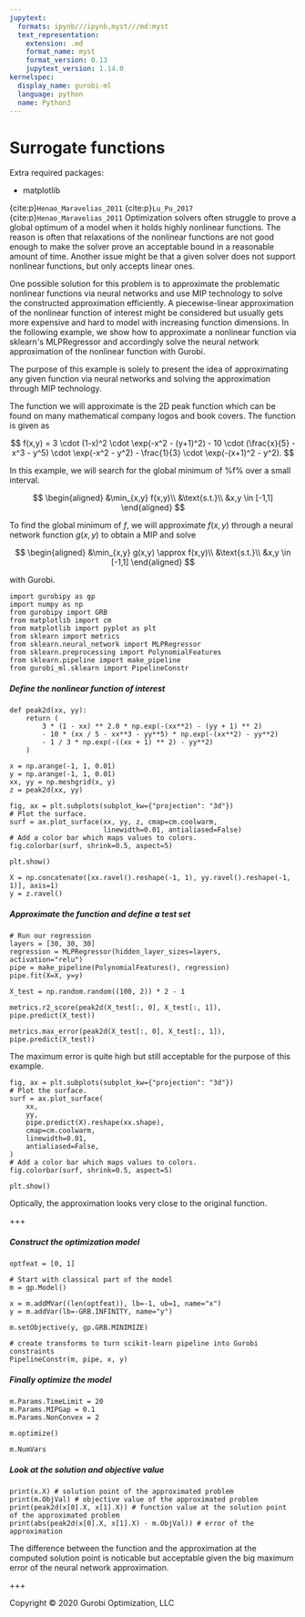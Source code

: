 ```yaml
---
jupytext:
  formats: ipynb///ipynb,myst///md:myst
  text_representation:
    extension: .md
    format_name: myst
    format_version: 0.13
    jupytext_version: 1.14.0
kernelspec:
  display_name: gurobi-ml
  language: python
  name: Python3
---
```


# Surrogate functions

Extra required packages:
- matplotlib

{cite:p}`Henao_Maravelias_2011`
{cite:p}`Lu_Pu_2017`
{cite:p}`Henao_Maravelias_2011`
Optimization solvers often struggle to prove a global optimum of a model when
it holds highly nonlinear functions. The reason is often that relaxations
of the nonlinear functions are not good enough to make the solver prove an
acceptable bound in a reasonable amount of time. Another issue might be that a
given solver does not support nonlinear functions, but only accepts linear ones.

One possible solution for this problem is to approximate the problematic nonlinear
functions via neural networks and use MIP technology to solve the constructed
approximation efficiently. A piecewise-linear approximation of the nonlinear
function of interest might be considered but usually gets more expensive and hard to
model with increasing function dimensions. In the following example, we show how to
approximate a nonlinear function via sklearn's MLPRegressor and accordingly solve the
neural network approximation of the nonlinear function with Gurobi.

The purpose of this example is solely to present the idea of approximating
any given function via neural networks and solving the approximation through MIP
technology.

The function we will approximate is the 2D peak function which can be found on
many mathematical company logos and book covers. The function is given as

$$
f(x,y) = 3 \cdot (1-x)^2 \cdot \exp(-x^2 - (y+1)^2) - 10
         \cdot (\frac{x}{5} - x^3 - y^5) \cdot \exp(-x^2 - y^2) -
         \frac{1}{3} \cdot \exp(-(x+1)^2 - y^2).
$$

In this example, we will search for the global minimum of %f% over a small interval.

$$
\begin{aligned}
&\min_{x,y} f(x,y)\\
&\text{s.t.}\\
&x,y \in [-1,1]
\end{aligned}
$$

To find the global minimum of $f$, we will approximate $f(x,y)$ through a neural
network function $g(x,y)$ to obtain a MIP and solve

$$
\begin{aligned}
&\min_{x,y} g(x,y) \approx f(x,y)\\
&\text{s.t.}\\
&x,y \in [-1,1]
\end{aligned}
$$

with Gurobi.

```{code-cell}
import gurobipy as gp
import numpy as np
from gurobipy import GRB
from matplotlib import cm
from matplotlib import pyplot as plt
from sklearn import metrics
from sklearn.neural_network import MLPRegressor
from sklearn.preprocessing import PolynomialFeatures
from sklearn.pipeline import make_pipeline
from gurobi_ml.sklearn import PipelineConstr
```

##### Define the nonlinear function of interest

```{code-cell}
def peak2d(xx, yy):
    return (
        3 * (1 - xx) ** 2.0 * np.exp(-(xx**2) - (yy + 1) ** 2)
        - 10 * (xx / 5 - xx**3 - yy**5) * np.exp(-(xx**2) - yy**2)
        - 1 / 3 * np.exp(-((xx + 1) ** 2) - yy**2)
    )
```

```{code-cell}
x = np.arange(-1, 1, 0.01)
y = np.arange(-1, 1, 0.01)
xx, yy = np.meshgrid(x, y)
z = peak2d(xx, yy)
```

```{code-cell}
fig, ax = plt.subplots(subplot_kw={"projection": "3d"})
# Plot the surface.
surf = ax.plot_surface(xx, yy, z, cmap=cm.coolwarm,
                       linewidth=0.01, antialiased=False)
# Add a color bar which maps values to colors.
fig.colorbar(surf, shrink=0.5, aspect=5)

plt.show()
```

```{code-cell}
X = np.concatenate([xx.ravel().reshape(-1, 1), yy.ravel().reshape(-1, 1)], axis=1)
y = z.ravel()
```

##### Approximate the function and define a test set

```{code-cell}
# Run our regression
layers = [30, 30, 30]
regression = MLPRegressor(hidden_layer_sizes=layers, activation="relu")
pipe = make_pipeline(PolynomialFeatures(), regression)
pipe.fit(X=X, y=y)
```

```{code-cell}
X_test = np.random.random((100, 2)) * 2 - 1
```

```{code-cell}
metrics.r2_score(peak2d(X_test[:, 0], X_test[:, 1]), pipe.predict(X_test))
```

```{code-cell}
metrics.max_error(peak2d(X_test[:, 0], X_test[:, 1]), pipe.predict(X_test))
```

The maximum error is quite high but still acceptable for the purpose of this example.

```{code-cell}
fig, ax = plt.subplots(subplot_kw={"projection": "3d"})
# Plot the surface.
surf = ax.plot_surface(
    xx,
    yy,
    pipe.predict(X).reshape(xx.shape),
    cmap=cm.coolwarm,
    linewidth=0.01,
    antialiased=False,
)
# Add a color bar which maps values to colors.
fig.colorbar(surf, shrink=0.5, aspect=5)

plt.show()
```

Optically, the approximation looks very close to the original function.

+++

##### Construct the optimization model

```{code-cell}
optfeat = [0, 1]
```

```{code-cell}
# Start with classical part of the model
m = gp.Model()

x = m.addMVar((len(optfeat)), lb=-1, ub=1, name="x")
y = m.addVar(lb=-GRB.INFINITY, name="y")

m.setObjective(y, gp.GRB.MINIMIZE)

# create transforms to turn scikit-learn pipeline into Gurobi constraints
PipelineConstr(m, pipe, x, y)
```

##### Finally optimize the model

```{code-cell}
m.Params.TimeLimit = 20
m.Params.MIPGap = 0.1
m.Params.NonConvex = 2
```

```{code-cell}
m.optimize()
```

```{code-cell}
m.NumVars
```

##### Look at the solution and objective value

```{code-cell}
print(x.X) # solution point of the approximated problem
print(m.ObjVal) # objective value of the approximated problem
print(peak2d(x[0].X, x[1].X)) # function value at the solution point of the approximated problem
print(abs(peak2d(x[0].X, x[1].X) - m.ObjVal)) # error of the approximation
```

The difference between the function and the approximation at the computed solution point is noticable but acceptable given the big maximum error of the neural network approximation.

+++

Copyright © 2020 Gurobi Optimization, LLC
